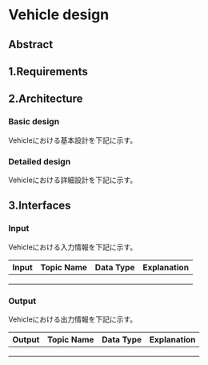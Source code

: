 # Vehicle design

## Abstract

## 1.Requirements

## 2.Architecture

### Basic design
Vehicleにおける基本設計を下記に示す。

### Detailed design
Vehicleにおける詳細設計を下記に示す。

## 3.Interfaces

### Input
Vehicleにおける入力情報を下記に示す。

| Input | Topic Name | Data Type | Explanation |
| --- | --- | --- | --- | 
|  |  |  |  |
|  |  |  |  |
|  |  |  |  |

### Output
Vehicleにおける出力情報を下記に示す。

| Output | Topic Name | Data Type | Explanation |
| --- | --- | --- | --- | 
|  |  |  |  |
|  |  |  |  |
|  |  |  |  |